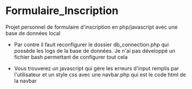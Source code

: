 # Formulaire_Inscription
Projet personnel de formulaire d'inscription en php/javascript avec une base de données local 

- Par contre il fauit reconfigurer le dossier db_connection.php qui possède les logs de la base de données. Je n'ai pas développé un fichier bash permettant de configurer tout cela

- Vous trouverez un javascript qui gère les erreurs d'input remplis par l'utilisateur et un style css avec une navbar.php qui est le code html de la navbar
